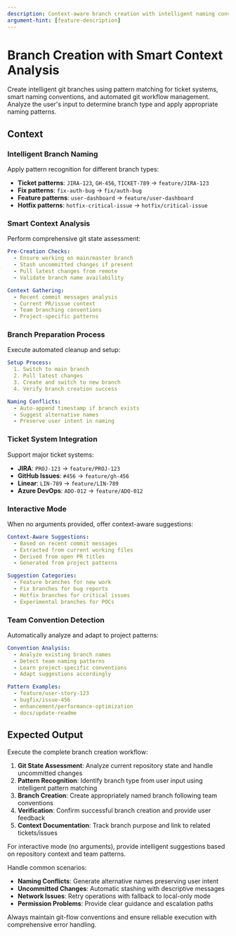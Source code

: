 ```yaml
---
description: Context-aware branch creation with intelligent naming conventions
argument-hint: [feature-description]
---
```


# Branch Creation with Smart Context Analysis

Create intelligent git branches using pattern matching for ticket systems, smart naming conventions, and automated git workflow management. Analyze the user's input to determine branch type and apply appropriate naming patterns.

## Context

### Intelligent Branch Naming

Apply pattern recognition for different branch types:

- **Ticket patterns**: `JIRA-123`, `GH-456`, `TICKET-789` → `feature/JIRA-123`
- **Fix patterns**: `fix-auth-bug` → `fix/auth-bug`
- **Feature patterns**: `user-dashboard` → `feature/user-dashboard`
- **Hotfix patterns**: `hotfix-critical-issue` → `hotfix/critical-issue`

### Smart Context Analysis

Perform comprehensive git state assessment:

```yaml
Pre-Creation Checks:
  - Ensure working on main/master branch
  - Stash uncommitted changes if present
  - Pull latest changes from remote
  - Validate branch name availability

Context Gathering:
  - Recent commit messages analysis
  - Current PR/issue context
  - Team branching conventions
  - Project-specific patterns
```

### Branch Preparation Process

Execute automated cleanup and setup:

```yaml
Setup Process:
  1. Switch to main branch
  2. Pull latest changes
  3. Create and switch to new branch
  4. Verify branch creation success

Naming Conflicts:
  - Auto-append timestamp if branch exists
  - Suggest alternative names
  - Preserve user intent in naming
```

### Ticket System Integration

Support major ticket systems:

- **JIRA**: `PROJ-123` → `feature/PROJ-123`
- **GitHub Issues**: `#456` → `feature/gh-456`
- **Linear**: `LIN-789` → `feature/LIN-789`
- **Azure DevOps**: `ADO-012` → `feature/ADO-012`

### Interactive Mode

When no arguments provided, offer context-aware suggestions:

```yaml
Context-Aware Suggestions:
  - Based on recent commit messages
  - Extracted from current working files
  - Derived from open PR titles
  - Generated from project patterns

Suggestion Categories:
  - Feature branches for new work
  - Fix branches for bug reports
  - Hotfix branches for critical issues
  - Experimental branches for POCs
```

### Team Convention Detection

Automatically analyze and adapt to project patterns:

```yaml
Convention Analysis:
  - Analyze existing branch names
  - Detect team naming patterns
  - Learn project-specific conventions
  - Adapt suggestions accordingly

Pattern Examples:
  - feature/user-story-123
  - bugfix/issue-456
  - enhancement/performance-optimization
  - docs/update-readme
```

## Expected Output

Execute the complete branch creation workflow:

1. **Git State Assessment**: Analyze current repository state and handle uncommitted changes
2. **Pattern Recognition**: Identify branch type from user input using intelligent pattern matching
3. **Branch Creation**: Create appropriately named branch following team conventions
4. **Verification**: Confirm successful branch creation and provide user feedback
5. **Context Documentation**: Track branch purpose and link to related tickets/issues

For interactive mode (no arguments), provide intelligent suggestions based on repository context and team patterns.

Handle common scenarios:

- **Naming Conflicts**: Generate alternative names preserving user intent
- **Uncommitted Changes**: Automatic stashing with descriptive messages
- **Network Issues**: Retry operations with fallback to local-only mode
- **Permission Problems**: Provide clear guidance and escalation paths

Always maintain git-flow conventions and ensure reliable execution with comprehensive error handling.